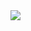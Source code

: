 <img src="https://github.com/GuiAlvesdev/bertoti-padroes-projetos-java/blob/main/observer/observablediagram/observerdiagram.JPG" align="center">
